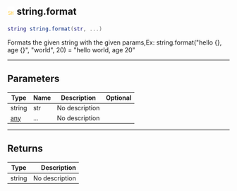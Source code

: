 ## ![shared](.gitbook/assets/shared.png) string.format

```lua
string string.format(str, ...)
```

Formats the given string with the given params,Ex: string.format("hello {}, age {}", "world", 20) = "hello world, age 20"

------
## Parameters

| Type   | Name | Description | Optional |
| ------ | ---- | ----------- | -------: |
| string | str | No description |  |
| [any](./readme/any/README.md) | ... | No description |  |


------
## Returns

| Type   | Description |
| ------ | ----------: |
| string | No description |

